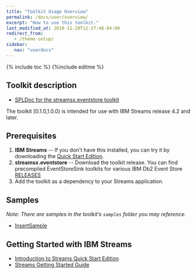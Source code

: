 ```yaml
---
title: "Toolkit Usage Overview"
permalink: /docs/user/overview/
excerpt: "How to use this toolkit."
last_modified_at: 2018-11-20T12:37:48-04:00
redirect_from:
   - /theme-setup/
sidebar:
   nav: "userdocs"
---
```

{% include toc %}
{%include editme %}


## [](#header-1)Toolkit description

* [SPLDoc for the streamsx.eventstore toolkit](https://ibmstreams.github.io/streamsx.eventstore/doc/spldoc/html/index.html)

The toolkit [0.1.0,1.0.0) is intended for use with IBM Streams release 4.2 and later.

## [](#header-2)Prerequisites

1.  **IBM Streams** -- If you don't have this installed, you can try it by downloading the [Quick Start Edition](http://ibm.co/streamsqs).
2.  **streamsx.eventstore** -- Download the toolkit release. You can find precompiled EventStoreSink toolkits for various IBM Db2 Event Store [RELEASES](https://github.com/IBMStreams/streamsx.eventstore/releases)
3.  Add the toolkit as a dependency to your Streams application.

## [](#header-3)Samples

_Note: There are samples in the toolkit’s `samples` folder you may reference._

* [InsertSample](https://github.com/IBMStreams/streamsx.eventstore/tree/develop/samples/EventStoreInsertSample)



## [](#header-4)Getting Started with IBM Streams

*   [Introduction to Streams Quick Start Edition](http://ibmstreams.github.io/streamsx.documentation/docs/4.3/qse-intro/)
*   [Streams Getting Started Guide](http://ibmstreams.github.io/streamsx.documentation/docs/4.3/qse-getting-started/)

